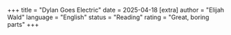 +++
   title = "Dylan Goes Electric"
   date = 2025-04-18
   [extra]
   author = "Elijah Wald"
   language = "English"
   status = "Reading"
   rating = "Great, boring parts"
+++